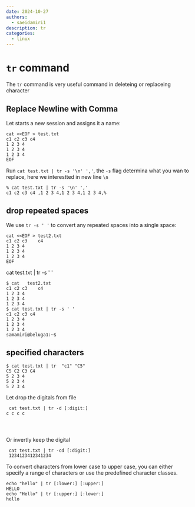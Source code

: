 ```yaml
---
date: 2024-10-27
authors:
  - saeidamiri1
description: tr
categories:
  - linux
---
```


# `tr` command
The `tr` command is very useful command in deleteing or replaceing character

<!-- more -->

## Replace Newline with Comma
Let  starts a new session and assigns it a name:
```
cat <<EOF > test.txt
c1 c2 c3 c4 
1 2 3 4
1 2 3 4
1 2 3 4
EOF
```

Run `cat test.txt | tr -s '\n' ','`,  the `-s` flag determina what you wan to replace, here we interestted in new line `\n` 

```
% cat test.txt | tr -s '\n' ','
c1 c2 c3 c4 ,1 2 3 4,1 2 3 4,1 2 3 4,%    
```


## drop repeated spaces
We use `tr -s ' '` to convert any repeated spaces into a single space: 
```
cat <<EOF > test2.txt
c1 c2 c3    c4 
1 2 3 4
1 2 3 4
1 2 3 4
EOF
```
cat test.txt | tr -s ' '
```
$ cat   test2.txt
c1 c2 c3    c4 
1 2 3 4
1 2 3 4
1 2 3 4
$ cat test.txt | tr -s ' '
c1 c2 c3 c4 
1 2 3 4
1 2 3 4
1 2 3 4
samamiri@beluga1:~$ 
```




## specified characters 
```
$ cat test.txt | tr  "c1" "C5"
C5 C2 C3 C4 
5 2 3 4
5 2 3 4
5 2 3 4
```

Let drop the digitals from file 
```
 cat test.txt | tr -d [:digit:]
c c c c 
   
   
   

```

Or invertly keep the digital 
```
 cat test.txt | tr -cd [:digit:]
 1234123412341234
```


To convert characters from lower case to upper case, you can either specify a range of characters or use the predefined character classes. 

```
echo "hello" | tr [:lower:] [:upper:]
HELLO
echo "Hello" | tr [:upper:] [:lower:] 
hello
```